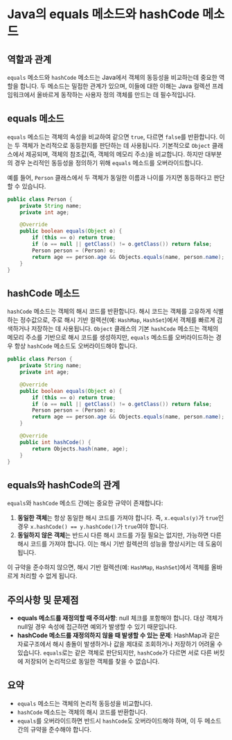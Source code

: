 # Java의 equals 메소드와 hashCode 메소드

## 역할과 관계

`equals` 메소드와 `hashCode` 메소드는 Java에서 객체의 동등성을 비교하는데 중요한 역할을 합니다. 두 메소드는 밀접한 관계가 있으며, 이들에 대한 이해는 Java 컬렉션 프레임워크에서 올바르게 동작하는 사용자 정의 객체를 만드는 데 필수적입니다.

## equals 메소드

`equals` 메소드는 객체의 속성을 비교하여 같으면 `true`, 다르면 `false`를 반환합니다. 이는 두 객체가 논리적으로 동등한지를 판단하는 데 사용됩니다. 기본적으로 `Object` 클래스에서 제공되며, 객체의 참조값(즉, 객체의 메모리 주소)을 비교합니다. 하지만 대부분의 경우 논리적인 동등성을 정의하기 위해 `equals` 메소드를 오버라이드합니다.

예를 들어, `Person` 클래스에서 두 객체가 동일한 이름과 나이를 가지면 동등하다고 판단할 수 있습니다.

```java
public class Person {
    private String name;
    private int age;

    @Override
    public boolean equals(Object o) {
        if (this == o) return true;
        if (o == null || getClass() != o.getClass()) return false;
        Person person = (Person) o;
        return age == person.age && Objects.equals(name, person.name);
    }
}
```

## hashCode 메소드

`hashCode` 메소드는 객체의 해시 코드를 반환합니다. 해시 코드는 객체를 고유하게 식별하는 정수값으로, 주로 해시 기반 컬렉션(예: `HashMap`, `HashSet`)에서 객체를 빠르게 검색하거나 저장하는 데 사용됩니다. `Object` 클래스의 기본 `hashCode` 메소드는 객체의 메모리 주소를 기반으로 해시 코드를 생성하지만, `equals` 메소드를 오버라이드하는 경우 항상 `hashCode` 메소드도 오버라이드해야 합니다.

```java
public class Person {
    private String name;
    private int age;

    @Override
    public boolean equals(Object o) {
        if (this == o) return true;
        if (o == null || getClass() != o.getClass()) return false;
        Person person = (Person) o;
        return age == person.age && Objects.equals(name, person.name);
    }

    @Override
    public int hashCode() {
        return Objects.hash(name, age);
    }
}
```

## equals와 hashCode의 관계

`equals`와 `hashCode` 메소드 간에는 중요한 규약이 존재합니다:

1. **동일한 객체**는 항상 동일한 해시 코드를 가져야 합니다. 즉, `x.equals(y)`가 `true`인 경우 `x.hashCode() == y.hashCode()`가 `true`여야 합니다.
2. **동일하지 않은 객체**는 반드시 다른 해시 코드를 가질 필요는 없지만, 가능하면 다른 해시 코드를 가져야 합니다. 이는 해시 기반 컬렉션의 성능을 향상시키는 데 도움이 됩니다.

이 규약을 준수하지 않으면, 해시 기반 컬렉션(예: `HashMap`, `HashSet`)에서 객체를 올바르게 처리할 수 없게 됩니다.

## 주의사항 및 문제점

- **equals 메소드를 재정의할 때 주의사항**: null 체크를 포함해야 합니다. 대상 객체가 null일 경우 속성에 접근하면 예외가 발생할 수 있기 때문입니다.
- **hashCode 메소드를 재정의하지 않을 때 발생할 수 있는 문제**: HashMap과 같은 자료구조에서 해시 충돌이 발생하거나 값을 제대로 조회하거나 저장하기 어려울 수 있습니다. `equals`로는 같은 객체로 판단되지만, `hashCode`가 다르면 서로 다른 버킷에 저장되어 논리적으로 동일한 객체를 찾을 수 없습니다.

## 요약

- `equals` 메소드는 객체의 논리적 동등성을 비교합니다.
- `hashCode` 메소드는 객체의 해시 코드를 반환합니다.
- `equals`를 오버라이드하면 반드시 `hashCode`도 오버라이드해야 하며, 이 두 메소드 간의 규약을 준수해야 합니다.
